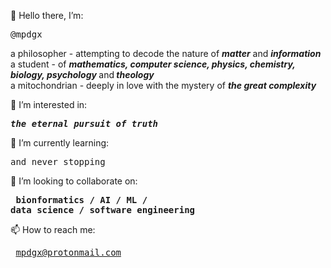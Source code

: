 👋   Hello there, I’m:               <br>      <pre>@mpdgx </pre>
                                        a philosopher - attempting to decode the nature of <b><i>matter</i></b> and <b><i>information</b></i>
                                      <br>  a student - of <i><b>mathematics, computer science, physics, chemistry, biology, psychology </i></b>and<i><b> theology</b></i>
                                      <br>  a mitochondrian - deeply in love with the mystery of <b><i>the great complexity</i></b></pre>
  
👀   I’m interested in:              <pre><b><i>the eternal pursuit of truth</b></i> 
                                      </pre>
                                        
🌱 I’m currently learning:            <pre>and never stopping </pre>
  
💞️ I’m looking to collaborate on:    <pre> <b>bionformatics  /  AI  /  ML  /  data science  /  software engineering </b></pre>
  
📫 How to reach me:                  <pre> mpdgx@protonmail.com </pre>
  

<!---
mpdgx/mpdgx is a ✨ special ✨ repository because its `README.md` (this file) appears on your GitHub profile.
You can click the Preview link to take a look at your changes.
--->
